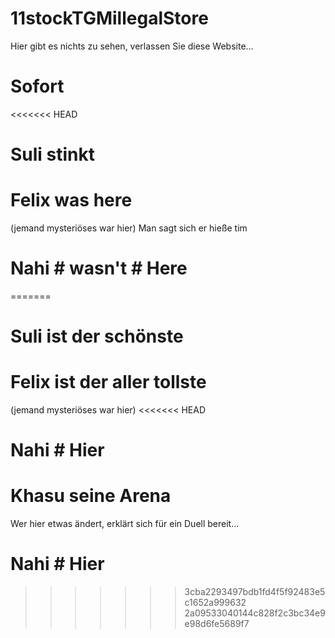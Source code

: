 # 11stockTGMillegalStore
Hier gibt es nichts zu sehen, verlassen Sie diese Website...
# Sofort
<<<<<<< HEAD
# Suli stinkt
# Felix was here
(jemand mysteriöses war hier) Man sagt sich er hieße tim
# Nahi # wasn't # Here 
=======
# Suli ist der schönste
# Felix ist der aller tollste
(jemand mysteriöses war hier)
<<<<<<< HEAD
# Nahi # Hier #
# Khasu seine Arena 
  
Wer hier etwas ändert, erklärt sich für ein Duell bereit...
# Nahi # Hier 
>>>>>>> 3cba2293497bdb1fd4f5f92483e5c1652a999632
>>>>>>> 2a09533040144c828f2c3bc34e9e98d6fe5689f7
